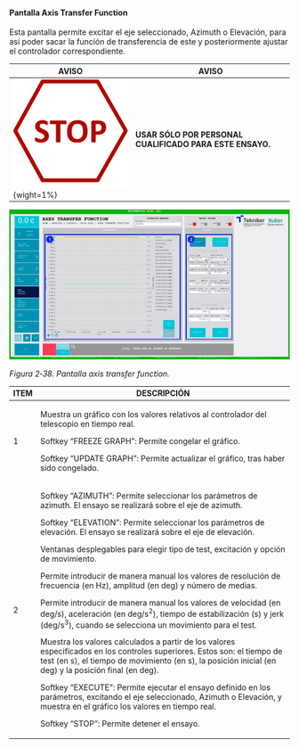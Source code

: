 #### Pantalla Axis Transfer Function

Esta pantalla permite excitar el eje seleccionado, Azimuth o Elevación, para así poder sacar la función de transferencia
de este y posteriormente ajustar el controlador correspondiente.

| AVISO |  AVISO                                               |
|-------|------------------------------------------------------|
| ![](../Resources/media/image005.png){wight=1%}| **USAR SÓLO POR PERSONAL CUALIFICADO PARA ESTE ENSAYO.**|

![](../Resources/media/image54.png)

*Figura 2‑38. Pantalla axis transfer function.*

<table>
<colgroup>
<col style="width: 13<col style="width: 86</colgroup>
<thead>
<tr class="header">
<th>ITEM</th>
<th>DESCRIPCIÓN</th>
</tr>
</thead>
<tbody>
<tr class="odd">
<td>1</td>
<td><p>Muestra un gráfico con los valores relativos al controlador del telescopio en tiempo real.</p>
<p>Softkey “FREEZE GRAPH”: Permite congelar el gráfico.</p>
<p>Softkey “UPDATE GRAPH”: Permite actualizar el gráfico, tras haber sido congelado.</p></td>
</tr>
<tr class="even">
<td>2</td>
<td><p>Softkey “AZIMUTH”: Permite seleccionar los parámetros de azimuth. El ensayo se realizará sobre el eje de
azimuth.</p>
<p>Softkey “ELEVATION”: Permite seleccionar los parámetros de elevación. El ensayo se realizará sobre el eje de
elevación.</p>
<p>Ventanas desplegables para elegir tipo de test, excitación y opción de movimiento.</p>
<p>Permite introducir de manera manual los valores de resolución de frecuencia (en Hz), amplitud (en deg) y número de
medias.</p>
<p>Permite introducir de manera manual los valores de velocidad (en deg/s), aceleración (en deg/s<sup>2</sup>), tiempo
de estabilización (s) y jerk (deg/s<sup>3</sup>), cuando se selecciona un movimiento para el test.</p>
<p>Muestra los valores calculados a partir de los valores especificados en los controles superiores. Estos son: el
tiempo de test (en s), el tiempo de movimiento (en s), la posición inicial (en deg) y la posición final (en deg).</p>
<p>Softkey “EXECUTE”: Permite ejecutar el ensayo definido en los parámetros, excitando el eje seleccionado, Azimuth o
Elevación, y muestra en el gráfico los valores en tiempo real.</p>
<p>Softkey “STOP”: Permite detener el ensayo.</p></td>
</tr>
</tbody>
</table>

